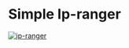 # Simple Ip-ranger
<a href="https://ibb.co/17WP987"><img src="https://i.ibb.co/q7QcRk7/ip-ranger.png" alt="ip-ranger" border="0" /></a>

